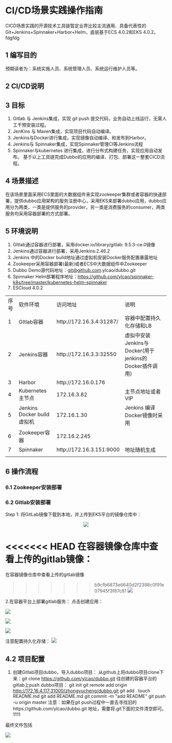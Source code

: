 # CI/CD场景实践操作指南 #
CICD场景实践的开源技术工具链暂定业界比较主流通用、具备代表性的Git+Jenkins+Spinnaker+Harbor+Helm，底层基于ECS 4.0.2和EKS 4.0.2。fdgfdg  

## 1	编写目的 ##
预期读者为：系统实施人员、系统管理人员、系统运行维护人员等。  

## 2	CI/CD说明 ##
## 3	目标 ##

1.	Gitlab 与 Jenkins集成，实现 git push 提交代码，业务自动上线运行，无需人工干预安装过程。
2.	JenKins 与 Maven集成，实现项目代码自动编译。
3.	Jenkins与Docker进行集成，实现镜像自动编译、和发布到Harbor。
4.	Jenkins与 Spinnaker集成，实现Spinnaker管理CI等Jenkins流程
5.	Spinnaker与kubernetes 进行集成，进行分布式构建任务，实现应用自动发布。
基于以上工具链完成Dubbo的应用的编译、打包、部署这一整套CICD流程。

## 4	场景描述 ##
在该场景里面采用ECS里面的大数据组件来实现zookeeper集群或者容器的快速部署，提供dubbo应用架构的服务注册中心，采用EKS来部署dubbo应用，dubbo应用分为两类，一类是提供服务的provider，另一类是消费服务的consumer，两类服务均采用容器部署的方式部署。  

## 5	环境说明 ##
1.	GItlab通过容器进行部署，采用docker.io/library/gitlab: 9.5.3-ce.0镜像
2.	Jenkins通过容器进行部署，采用Jenkins:2.46.2
3.	Jenkins 中的Docker build地址通过虚拟机安装Docker服务配置暴露地址
4.	Zookeeper采用容器部署(最新)或者ECS中大数据组件中Zookeeper
5.	Dubbo Demo源代码地址：git@github.com:ylcao/dubbo.git
6.	Spinnaker Helm部署程序地址：https://github.com/ylcao/spinnaker-k8s/tree/master/kubernetes-helm-spinnaker
7.	ESCloud 4.0.2
<table>
   <tr>
      <td>序号</td>
      <td>软件环境</td>
      <td>访问地址</td>
      <td>说明</td>
   </tr>
   <tr>
      <td>1</td>
      <td>GItlab容器</td>
      <td>http://172.16.3.4:31287/</td>
      <td>容器中配置持久化存储和LB</td>
   </tr>
   <tr>
      <td>2</td>
      <td>Jenkins容器</td>
      <td>http://172.16.3.3:32550</td>
      <td>虚拟中安装Jenkins与Docker(用于jenkins的Docker插件调用)</td>
   </tr>
   <tr>
      <td>3</td>
      <td>Harbor</td>
      <td>http://172.16.0.176</td>
      <td></td>
   </tr>
   <tr>
      <td>4</td>
      <td>Kubernetes主节点</td>
      <td>172.16.3.82</td>
      <td>主节点地址或者VIP</td>
   </tr>
   <tr>
      <td>5</td>
      <td>Jenkins Docker build虚拟机</td>
      <td>172.16.1.30</td>
      <td>Jenkins 编译Docker镜像时采用</td>
   </tr>
   <tr>
      <td>6</td>
      <td>Zookeeper容器</td>
      <td>172.16.2.245</td>
      <td></td>
   </tr>
   <tr>
      <td>7</td>
      <td>Spinnaker</td>
      <td>http://172.16.3.151:9000</td>
      <td>地址随机生成</td>
   </tr>
   <tr>
      <td></td>
   </tr>
</table>  

## 6 操作流程 ##  
### 6.1	Zookeeper安装部署 ###  

### 6.2 Gitlab安装部署 ###  
Step 1: 将GitLab镜像下载到本地，并上传到EKS平台的镜像仓库中：

<div align="center">
<img src=https://note.youdao.com/yws/public/resource/6f3a219a66cbaa0900ebd4ad5d7435e0/xmlnote/701D344AE5D74599ABA0F01747CACA83/1474>
</div>  



<<<<<<< HEAD
在容器镜像仓库中查看上传的gitlab镜像：  
=======
在容器镜像仓库中查看上传的gitlab镜像

>>>>>>> b9cfb6873e6640d2f2398c0f91e07945f3f87c81
![](https://note.youdao.com/yws/public/resource/6f3a219a66cbaa0900ebd4ad5d7435e0/xmlnote/BAC9A60DB6854E539FFF001874963E1B/1477)

2.在容器平台上部署gitlab服务：
点击创建应用：

![](https://note.youdao.com/yws/public/resource/6f3a219a66cbaa0900ebd4ad5d7435e0/xmlnote/4BC6450B6D49412783860873A1B00E60/1479)

![](https://note.youdao.com/yws/public/resource/6f3a219a66cbaa0900ebd4ad5d7435e0/xmlnote/77BF8664344D4A258EB33B6269E9B36B/1481)

![](https://note.youdao.com/yws/public/resource/6f3a219a66cbaa0900ebd4ad5d7435e0/xmlnote/278C5DF0E18546D091439B2A4EDB9D2D/1484)

注意配置持久化存储：
![](https://note.youdao.com/yws/public/resource/6f3a219a66cbaa0900ebd4ad5d7435e0/xmlnote/7562CBD3E1CC40F7AFB219FF0119A2C4/1486)

## 4.2	项目配置 ##
1.	创建Gitlab项目dubbo，导入dubbo项目：
从github上将dubbo项目clone下来：git clone https://github.com/ylcao/dubbo.git
往创建的容器平台的gitlab上push dubbo项目：
git init
git remote add origin http://172.16.4.117:31000/zhongyucheng/dubbo.git
git add .
touch README.md
git add README.md
git commit -m "add README"
git push -u origin master
注意：如果在git push过程中一直去寻找旧的https://github.com/ylcao/dubbo.git
地址，需要将.git下面的文件清空即可。
1111

最终文件包括

![](https://note.youdao.com/yws/public/resource/6f3a219a66cbaa0900ebd4ad5d7435e0/xmlnote/DCE502B6E92642B98C6518110F30EB88/1488)


